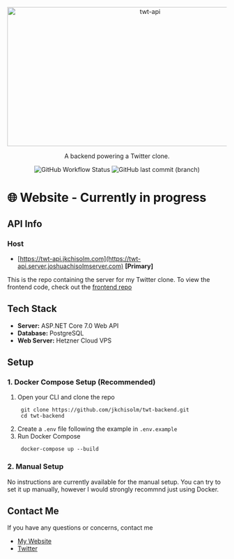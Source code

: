 <p align="center">

<img src="https://socialify.git.ci/jkchisolm/twt-api/image?language=1&name=1&owner=1&pattern=Signal&stargazers=1&theme=Auto" alt="twt-api" width="640" height="320" />

</p>

<p align="center">
  A backend powering a Twitter clone.
</p>
<p align="center">
<img alt="GitHub Workflow Status" src="https://img.shields.io/github/actions/workflow/status/jkchisolm/twt-api/main.yml">
<img alt="GitHub last commit (branch)" src="https://img.shields.io/github/last-commit/jkchisolm/twt-api/main">
</p>

# 🌐 Website - Currently in progress

## API Info

### Host

- [https://twt-api.jkchisolm.com](https://twt-api.server.joshuachisolmserver.com) **[Primary]**

This is the repo containing the server for my Twitter clone.
To view the frontend code, check out the [frontend repo](https://www.github.com/frozenal/twt-frontend)

## Tech Stack

- **Server:** ASP.NET Core 7.0 Web API
- **Database:** PostgreSQL
- **Web Server:** Hetzner Cloud VPS

## Setup

### 1. Docker Compose Setup **(Recommended)**

1. Open your CLI and clone the repo
   ```
    git clone https://github.com/jkchisolm/twt-backend.git
    cd twt-backend
   ```
2. Create a `.env` file following the example in `.env.example`
3. Run Docker Compose
   ```
    docker-compose up --build
   ```

### 2. Manual Setup

No instructions are currently available for the manual setup. You can try to set it up manually, however I would 
strongly recommnd just using Docker.

## Contact Me

If you have any questions or concerns, contact me

- [My Website](https://www.jkchisolm.com)
- [Twitter](https://www.twitter.com/frozenal)

